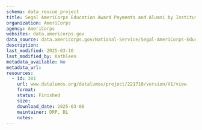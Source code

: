 ```yaml
---
schema: data_rescue_project 
title: Segal AmeriCorps Education Award Payments and Alumni by Institution
organization: AmeriCorps
agency: AmeriCorps
websites: data.americorps.gov
data_source: data.americorps.gov/National-Service/Segal-AmeriCorps-Education-Award-Payments-and-Alum/26pv-trba
description: 
last_modified: 2025-03-10
last_modified_by: Kathleen
metadata_available: No
metadata_url: 
resources:
  - id: 381
    url: www.datalumos.org/datalumos/project/221710/version/V1/view
    format: 
    status: Finished
    size: 
    download_date: 2025-03-08
    maintainer: DRP, DL
    notes: 
---
```


